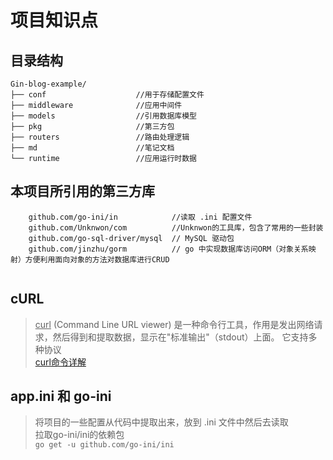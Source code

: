 项目知识点
==========
## 目录结构
```
Gin-blog-example/
├── conf                    //用于存储配置文件
├── middleware              //应用中间件
├── models                  //引用数据库模型
├── pkg                     //第三方包
├── routers                 //路由处理逻辑
├── md                      //笔记文档
└── runtime                 //应用运行时数据

```

## 本项目所引用的第三方库
```
    github.com/go-ini/in            //读取 .ini 配置文件
    github.com/Unknwon/com          //Unknwon的工具库，包含了常用的一些封装
    github.com/go-sql-driver/mysql  // MySQL 驱动包
    github.com/jinzhu/gorm          // go 中实现数据库访问ORM（对象关系映射）方便利用面向对象的方法对数据库进行CRUD
                      
```


## cURL
> <u>curl</u> (Command Line URL viewer) 是一种命令行工具，作用是发出网络请求，然后得到和提取数据，显示在"标准输出"（stdout）上面。
> 它支持多种协议  
> [curl命令详解](https://www.jianshu.com/p/07c4dddae43a)


## app.ini 和 go-ini
> 将项目的一些配置从代码中提取出来，放到 .ini 文件中然后去读取  
> 拉取go-ini/ini的依赖包  
> ``go get -u github.com/go-ini/ini``
